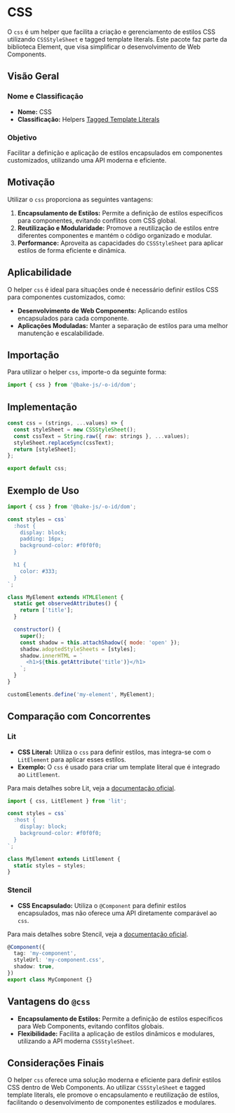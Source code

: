 # CSS

O `css` é um helper que facilita a criação e gerenciamento de estilos CSS utilizando `CSSStyleSheet` e tagged template literals. Este pacote faz parte da biblioteca Element, que visa simplificar o desenvolvimento de Web Components.

## Visão Geral

### Nome e Classificação

- **Nome:** CSS
- **Classificação:** Helpers [Tagged Template Literals](https://developer.mozilla.org/en-US/docs/Web/JavaScript/Reference/Template_literals)

### Objetivo

Facilitar a definição e aplicação de estilos encapsulados em componentes customizados, utilizando uma API moderna e eficiente.

## Motivação

Utilizar o `css` proporciona as seguintes vantagens:

1. **Encapsulamento de Estilos:** Permite a definição de estilos específicos para componentes, evitando conflitos com CSS global.
2. **Reutilização e Modularidade:** Promove a reutilização de estilos entre diferentes componentes e mantém o código organizado e modular.
3. **Performance:** Aproveita as capacidades do `CSSStyleSheet` para aplicar estilos de forma eficiente e dinâmica.

## Aplicabilidade

O helper `css` é ideal para situações onde é necessário definir estilos CSS para componentes customizados, como:

- **Desenvolvimento de Web Components:** Aplicando estilos encapsulados para cada componente.
- **Aplicações Moduladas:** Manter a separação de estilos para uma melhor manutenção e escalabilidade.

## Importação

Para utilizar o helper `css`, importe-o da seguinte forma:

```javascript
import { css } from '@bake-js/-o-id/dom';
```

## Implementação

```javascript
const css = (strings, ...values) => {
  const styleSheet = new CSSStyleSheet();
  const cssText = String.raw({ raw: strings }, ...values);
  styleSheet.replaceSync(cssText);
  return [styleSheet];
};

export default css;
```

## Exemplo de Uso

```javascript
import { css } from '@bake-js/-o-id/dom';

const styles = css`
  :host {
    display: block;
    padding: 16px;
    background-color: #f0f0f0;
  }

  h1 {
    color: #333;
  }
`;

class MyElement extends HTMLElement {
  static get observedAttributes() {
    return ['title'];
  }

  constructor() {
    super();
    const shadow = this.attachShadow({ mode: 'open' });
    shadow.adoptedStyleSheets = [styles];
    shadow.innerHTML = `
      <h1>${this.getAttribute('title')}</h1>
    `;
  }
}

customElements.define('my-element', MyElement);
```

## Comparação com Concorrentes

### Lit

- **CSS Literal:** Utiliza o `css` para definir estilos, mas integra-se com o `LitElement` para aplicar esses estilos.
- **Exemplo:** O `css` é usado para criar um template literal que é integrado ao `LitElement`.

Para mais detalhes sobre Lit, veja a [documentação oficial](https://lit.dev/docs/components/styles/).

```typescript
import { css, LitElement } from 'lit';

const styles = css`
  :host {
    display: block;
    background-color: #f0f0f0;
  }
`;

class MyElement extends LitElement {
  static styles = styles;
}
```

### Stencil

- **CSS Encapsulado:** Utiliza o `@Component` para definir estilos encapsulados, mas não oferece uma API diretamente comparável ao `css`.

Para mais detalhes sobre Stencil, veja a [documentação oficial](https://stenciljs.com/docs/style).

```typescript
@Component({
  tag: 'my-component',
  styleUrl: 'my-component.css',
  shadow: true,
})
export class MyComponent {}
```

## Vantagens do `@css`

- **Encapsulamento de Estilos:** Permite a definição de estilos específicos para Web Components, evitando conflitos globais.
- **Flexibilidade:** Facilita a aplicação de estilos dinâmicos e modulares, utilizando a API moderna `CSSStyleSheet`.

## Considerações Finais

O helper `css` oferece uma solução moderna e eficiente para definir estilos CSS dentro de Web Components. Ao utilizar `CSSStyleSheet` e tagged template literals, ele promove o encapsulamento e reutilização de estilos, facilitando o desenvolvimento de componentes estilizados e modulares.
